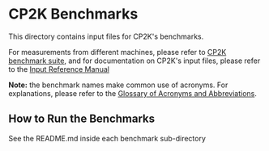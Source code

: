 # CP2K Benchmarks

This directory contains input files for CP2K's benchmarks.

For measurements from different machines, please refer to [CP2K benchmark suite](https://www.cp2k.org/performance), and for documentation on CP2K's input files, please refer to the [Input Reference Manual](https://manual.cp2k.org/)

**Note:** the benchmark names make common use of acronyms. For explanations, please refer to the [Glossary of Acronyms and Abbreviations](https://www.cp2k.org/acronyms).

## How to Run the Benchmarks

See the README.md inside each benchmark sub-directory

